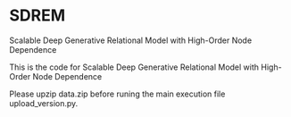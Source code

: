 # SDREM
Scalable Deep Generative Relational Model with High-Order Node Dependence

This is the code for Scalable Deep Generative Relational Model with High-Order Node Dependence

Please upzip data.zip before runing the main execution file upload_version.py.
